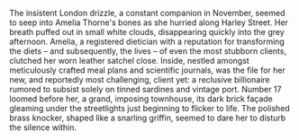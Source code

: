 The insistent London drizzle, a constant companion in November, seemed to seep into Amelia Thorne's bones as she hurried along Harley Street. Her breath puffed out in small white clouds, disappearing quickly into the grey afternoon.  Amelia, a registered dietician with a reputation for transforming the diets – and subsequently, the lives – of even the most stubborn clients, clutched her worn leather satchel close.  Inside, nestled amongst meticulously crafted meal plans and scientific journals, was the file for her new, and reportedly most challenging, client yet: a reclusive billionaire rumored to subsist solely on tinned sardines and vintage port. Number 17 loomed before her, a grand, imposing townhouse, its dark brick façade gleaming under the streetlights just beginning to flicker to life.  The polished brass knocker, shaped like a snarling griffin, seemed to dare her to disturb the silence within.
